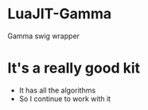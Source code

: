 # LuaJIT-Gamma
Gamma swig wrapper 

# It's a really good kit
* It has all the algorithms 
* So I continue to work with it
 
